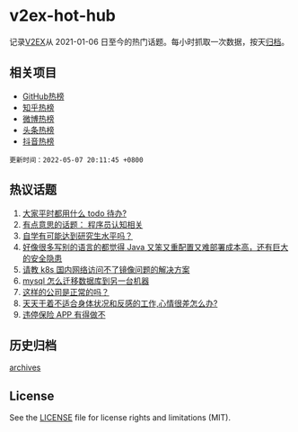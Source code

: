 # v2ex-hot-hub

 记录[V2EX](https://www.v2ex.com/)从 2021-01-06 日至今的热门话题。每小时抓取一次数据，按天[归档](archives)。
 
 ## 相关项目

- [GitHub热榜](https://github.com/snaildev/github-hot-hub)
- [知乎热榜](https://github.com/snaildev/zhihu-hot-hub)
- [微博热榜](https://github.com/snaildev/weibo-hot-hub)
- [头条热榜](https://github.com/snaildev/toutiao-hot-hub)
- [抖音热榜](https://github.com/snaildev/douyin-hot-hub)


 `更新时间：2022-05-07 20:11:45 +0800`

## 热议话题

1. [大家平时都用什么 todo 待办?](https://www.v2ex.com/t/851277)
1. [有点意思的话题： 程序员认知相关](https://www.v2ex.com/t/851284)
1. [自学有可能达到研究生水平吗？](https://www.v2ex.com/t/851340)
1. [好像很多写别的语言的都觉得 Java 又笨又重配置又难部署成本高，还有巨大的安全隐患](https://www.v2ex.com/t/851267)
1. [请教 k8s 国内网络访问不了镜像问题的解决方案](https://www.v2ex.com/t/851280)
1. [mysql 怎么迁移数据库到另一台机器](https://www.v2ex.com/t/851262)
1. [这样的公司是正常的吗？](https://www.v2ex.com/t/851279)
1. [天天干着不适合身体状况和反感的工作,心情很差怎么办?](https://www.v2ex.com/t/851315)
1. [违停保险 APP 有得做不](https://www.v2ex.com/t/851417)

## 历史归档

[archives](archives)

## License

See the [LICENSE](LICENSE) file for license rights and limitations (MIT).
